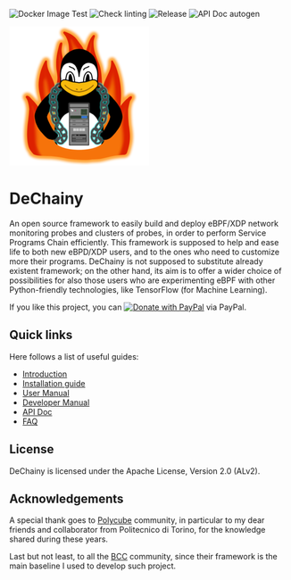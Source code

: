 ![Docker Image Test](https://github.com/dechainers/dechainy/workflows/Docker%20Image%20Test/badge.svg)
![Check linting](https://github.com/dechainers/dechainy/workflows/Check%20linting/badge.svg)
![Release](https://github.com/dechainers/dechainy/workflows/Release/badge.svg)
![API Doc autogen](https://github.com/dechainers/dechainy/workflows/API%20Doc%20autogen/badge.svg)

![DeChainy Logo](https://github.com/dechainers/dechainy/blob/master/docs/logo.png?raw=true)

# DeChainy

An open source framework to easily build and deploy eBPF/XDP network monitoring probes and clusters of probes, in order to perform Service Programs Chain efficiently. This framework is supposed to help and ease life to both new eBPD/XDP users, and to the ones who need to customize more their programs. DeChainy is not supposed to substitute already existent framework; on the other hand, its aim is to offer a wider choice of possibilities for also those users who are experimenting eBPF with other Python-friendly technologies, like TensorFlow (for Machine Learning).

If you like this project, you can [![Donate with PayPal](https://www.paypalobjects.com/en_US/i/btn/btn_donate_SM.gif)](https://paypal.me/simomagno96?country.x=IT&locale.x=it_IT) via PayPal.

## Quick links

Here follows a list of useful guides:

* [Introduction](docs/README.md)
* [Installation guide](docs/installation.md)
* [User Manual](docs/reference_guide.md)
* [Developer Manual](docs/developers.md)
* [API Doc](docs/api)
* [FAQ](docs/faq.md)

## License

DeChainy is licensed under the Apache License, Version 2.0 (ALv2).

## Acknowledgements

A special thank goes to [Polycube](https://github.com/polycube-network/polycube) community, in particular to my dear friends and collaborator from Politecnico di Torino, for the knowledge shared during these years.

Last but not least, to all the [BCC](https://github.com/iovisor/bcc) community, since their framework is the main baseline I used to develop such project.
